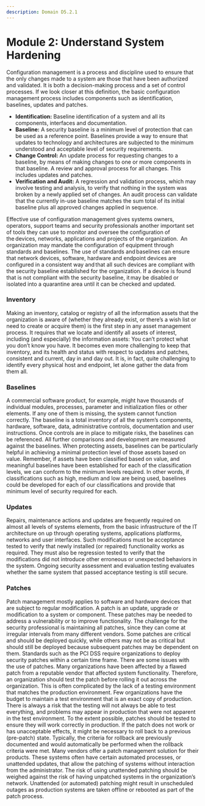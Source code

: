 ```yaml
---
description: Domain D5.2.1
---
```


# Module 2: Understand System Hardening

Configuration management is a process and discipline used to ensure that the only changes made to a system are those that have been authorized and validated. It is both a decision-making process and a set of control processes. If we look closer at this definition, the basic configuration management process includes components such as identification, baselines, updates and patches.

* **Identification:** Baseline identification of a system and all its components, interfaces and documentation.
* **Baseline:** A security baseline is a minimum level of protection that can be used as a reference point. Baselines provide a way to ensure that updates to technology and architectures are subjected to the minimum understood and acceptable level of security requirements.
* **Change Control:** An update process for requesting changes to a baseline, by means of making changes to one or more components in that baseline. A review and approval process for all changes. This includes updates and patches.&#x20;
* **Verification and Audit:** A regression and validation process, which may involve testing and analysis, to verify that nothing in the system was broken by a newly applied set of changes. An audit process can validate that the currently in-use baseline matches the sum total of its initial baseline plus all approved changes applied in sequence.

Effective use of configuration management gives systems owners, operators, support teams and security professionals another important set of tools they can use to monitor and oversee the configuration of the devices, networks, applications and projects of the organization.  An organization may mandate the configuration of equipment through standards and baselines. The use of standards and baselines can ensure that network devices, software, hardware and endpoint devices are configured in a consistent way and that all such devices are compliant with the security baseline established for the organization. If a device is found that is not compliant with the security baseline, it may be disabled or isolated into a quarantine area until it can be checked and updated.

### Inventory

Making an inventory, catalog or registry of all the information assets that the organization is aware of (whether they already exist, or there’s a wish list or need to create or acquire them) is the first step in any asset management process. It requires that we locate and identify all assets of interest, including (and especially) the information assets: You can’t protect what you don’t know you have. It becomes even more challenging to keep that inventory, and its health and status with respect to updates and patches, consistent and current, day in and day out. It is, in fact, quite challenging to identify every physical host and endpoint, let alone gather the data from them all.

### Baselines

A commercial software product, for example, might have thousands of individual modules, processes, parameter and initialization files or other elements. If any one of them is missing, the system cannot function correctly. The baseline is a total inventory of all the system’s components, hardware, software, data, administrative controls, documentation and user instructions. Once controls are in place to mitigate risks, the baselines can be referenced. All further comparisons and development are measured against the baselines. When protecting assets, baselines can be particularly helpful in achieving a minimal protection level of those assets based on value. Remember, if assets have been classified based on value, and meaningful baselines have been established for each of the classification levels, we can conform to the minimum levels required. In other words, if classifications such as high, medium and low are being used, baselines could be developed for each of our classifications and provide that minimum level of security required for each.

### Updates

Repairs, maintenance actions and updates are frequently required on almost all levels of systems elements, from the basic infrastructure of the IT architecture on up through operating systems, applications platforms, networks and user interfaces. Such modifications must be acceptance tested to verify that newly installed (or repaired) functionality works as required. They must also be regression tested to verify that the modifications did not introduce other erroneous or unexpected behaviors in the system. Ongoing security assessment and evaluation testing evaluates whether the same system that passed acceptance testing is still secure.

### Patches

Patch management mostly applies to software and hardware devices that are subject to regular modification. A patch is an update, upgrade or modification to a system or component. These patches may be needed to address a vulnerability or to improve functionality. The challenge for the security professional is maintaining all patches, since they can come at irregular intervals from many different vendors. Some patches are critical and should be deployed quickly, while others may not be as critical but should still be deployed because subsequent patches may be dependent on them. Standards such as the PCI DSS require organizations to deploy security patches within a certain time frame. There are some issues with the use of patches. Many organizations have been affected by a flawed patch from a reputable vendor that affected system functionality. Therefore, an organization should test the patch before rolling it out across the organization. This is often complicated by the lack of a testing environment that matches the production environment. Few organizations have the budget to maintain a test environment that is an exact copy of production. There is always a risk that the testing will not always be able to test everything, and problems may appear in production that were not apparent in the test environment. To the extent possible, patches should be tested to ensure they will work correctly in production. If the patch does not work or has unacceptable effects, it might be necessary to roll back to a previous (pre-patch) state. Typically, the criteria for rollback are previously documented and would automatically be performed when the rollback criteria were met. Many vendors offer a patch management solution for their products. These systems often have certain automated processes, or unattended updates, that allow the patching of systems without interaction from the administrator. The risk of using unattended patching should be weighed against the risk of having unpatched systems in the organization’s network. Unattended (or automated) patching might result in unscheduled outages as production systems are taken offline or rebooted as part of the patch process.
